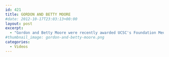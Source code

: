 ```yaml
---
id: 421
title: GORDON AND BETTY MOORE
#date: 2012-10-17T23:03:13+00:00
layout: post
excerpt:
  - "Gordon and Betty Moore were recently awarded UCSC's Foundation Medal for their philanthropic leadership in support of science and the environment."
#thumbnail_image: gordon-and-betty-moore.png
categories:
  - Videos
---
```

